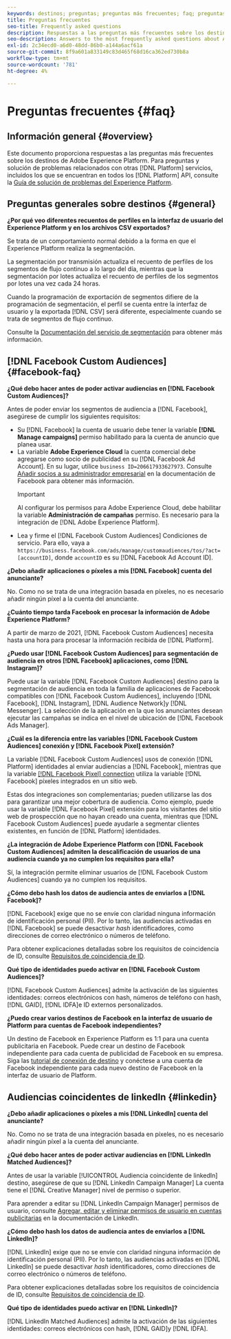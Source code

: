 ```yaml
---
keywords: destinos; preguntas; preguntas más frecuentes; faq; preguntas más frecuentes sobre destinos
title: Preguntas frecuentes
seo-title: Frequently asked questions
description: Respuestas a las preguntas más frecuentes sobre los destinos de Adobe Experience Platform
seo-description: Answers to the most frequently asked questions about Adobe Experience Platform destinations
exl-id: 2c34ecd0-a6d0-48dd-86b0-a144a6acf61a
source-git-commit: 8f9a601a833149c83d465f68d16ca362ed730b8a
workflow-type: tm+mt
source-wordcount: '781'
ht-degree: 4%

---
```


# Preguntas frecuentes {#faq}

## Información general {#overview}

Este documento proporciona respuestas a las preguntas más frecuentes sobre los destinos de Adobe Experience Platform. Para preguntas y solución de problemas relacionados con otras [!DNL Platform] servicios, incluidos los que se encuentran en todos los [!DNL Platform] API, consulte la [Guía de solución de problemas del Experience Platform](../landing/troubleshooting.md).

## Preguntas generales sobre destinos {#general}

**¿Por qué veo diferentes recuentos de perfiles en la interfaz de usuario del Experience Platform y en los archivos CSV exportados?**

Se trata de un comportamiento normal debido a la forma en que el Experience Platform realiza la segmentación.

La segmentación por transmisión actualiza el recuento de perfiles de los segmentos de flujo continuo a lo largo del día, mientras que la segmentación por lotes actualiza el recuento de perfiles de los segmentos por lotes una vez cada 24 horas.

Cuando la programación de exportación de segmentos difiere de la programación de segmentación, el perfil se cuenta entre la interfaz de usuario y la exportada [!DNL CSV] será diferente, especialmente cuando se trata de segmentos de flujo continuo.

Consulte la [Documentación del servicio de segmentación](../segmentation/home.md) para obtener más información.

## [!DNL Facebook Custom Audiences] {#facebook-faq}

**¿Qué debo hacer antes de poder activar audiencias en [!DNL Facebook Custom Audiences]?**

Antes de poder enviar los segmentos de audiencia a [!DNL Facebook], asegúrese de cumplir los siguientes requisitos:

* Su [!DNL Facebook] la cuenta de usuario debe tener la variable **[!DNL Manage campaigns]** permiso habilitado para la cuenta de anuncio que planea usar.
* La variable **Adobe Experience Cloud** la cuenta comercial debe agregarse como socio de publicidad en su [!DNL Facebook Ad Account]. En su lugar, utilice `business ID=206617933627973`. Consulte [Añadir socios a su administrador empresarial](https://www.facebook.com/business/help/1717412048538897) en la documentación de Facebook para obtener más información.
   >[!IMPORTANT]
   >
   > Al configurar los permisos para Adobe Experience Cloud, debe habilitar la variable **Administración de campañas** permiso. Es necesario para la integración de [!DNL Adobe Experience Platform].
* Lea y firme el [!DNL Facebook Custom Audiences] Condiciones de servicio. Para ello, vaya a `https://business.facebook.com/ads/manage/customaudiences/tos/?act=[accountID]`, donde `accountID` es su [!DNL Facebook Ad Account ID].

**¿Debo añadir aplicaciones o píxeles a mis [!DNL Facebook] cuenta del anunciante?**

No. Como no se trata de una integración basada en píxeles, no es necesario añadir ningún píxel a la cuenta del anunciante.

**¿Cuánto tiempo tarda Facebook en procesar la información de Adobe Experience Platform?**

A partir de marzo de 2021, [!DNL Facebook Custom Audiences] necesita hasta una hora para procesar la información recibida de [!DNL Platform].

**¿Puedo usar [!DNL Facebook Custom Audiences] para segmentación de audiencia en otros [!DNL Facebook] aplicaciones, como [!DNL Instagram]?**

Puede usar la variable [!DNL Facebook Custom Audiences] destino para la segmentación de audiencia en toda la familia de aplicaciones de Facebook compatibles con [!DNL Facebook Custom Audiences], incluyendo [!DNL Facebook], [!DNL Instagram], [!DNL Audience Network]y [!DNL Messenger]. La selección de la aplicación en la que los anunciantes desean ejecutar las campañas se indica en el nivel de ubicación de [!DNL Facebook Ads Manager].

**¿Cuál es la diferencia entre las variables [!DNL Facebook Custom Audiences] conexión y [!DNL Facebook Pixel] extensión?**

La variable [!DNL Facebook Custom Audiences] usos de conexión [!DNL Platform] identidades al enviar audiencias a [!DNL Facebook], mientras que la variable [[!DNL Facebook Pixel] connection](../destinations/catalog/advertising/facebook-pixel.md) utiliza la variable [!DNL Facebook] píxeles integrados en un sitio web.

Estas dos integraciones son complementarias; pueden utilizarse las dos para garantizar una mejor cobertura de audiencia. Como ejemplo, puede usar la variable [!DNL Facebook Pixel] extensión para los visitantes del sitio web de prospección que no hayan creado una cuenta, mientras que [!DNL Facebook Custom Audiences] puede ayudarle a segmentar clientes existentes, en función de [!DNL Platform] identidades.

**¿La integración de Adobe Experience Platform con [!DNL Facebook Custom Audiences] admiten la descalificación de usuarios de una audiencia cuando ya no cumplen los requisitos para ella?**

Sí, la integración permite eliminar usuarios de [!DNL Facebook Custom Audiences] cuando ya no cumplen los requisitos.

**¿Cómo debo hash los datos de audiencia antes de enviarlos a [!DNL Facebook]?**

[!DNL Facebook] exige que no se envíe con claridad ninguna información de identificación personal (PII). Por lo tanto, las audiencias activadas en [!DNL Facebook] se puede desactivar *hash* identificadores, como direcciones de correo electrónico o números de teléfono.

Para obtener explicaciones detalladas sobre los requisitos de coincidencia de ID, consulte [Requisitos de coincidencia de ID](catalog/social/facebook.md#id-matching-requirements).

**Qué tipo de identidades puedo activar en [!DNL Facebook Custom Audiences]?**

[!DNL Facebook Custom Audiences] admite la activación de las siguientes identidades: correos electrónicos con hash, números de teléfono con hash, [!DNL GAID], [!DNL IDFA]e ID externos personalizados.

**¿Puedo crear varios destinos de Facebook en la interfaz de usuario de Platform para cuentas de Facebook independientes?**

Un destino de Facebook en Experience Platform es 1:1 para una cuenta publicitaria en Facebook. Puede crear un destino de Facebook independiente para cada cuenta de publicidad de Facebook en su empresa. Siga las [tutorial de conexión de destino](/help/destinations/ui/connect-destination.md) y conéctese a una cuenta de Facebook independiente para cada nuevo destino de Facebook en la interfaz de usuario de Platform.

## Audiencias coincidentes de linkedIn {#linkedin}

**¿Debo añadir aplicaciones o píxeles a mis [!DNL LinkedIn] cuenta del anunciante?**

No. Como no se trata de una integración basada en píxeles, no es necesario añadir ningún píxel a la cuenta del anunciante.

**¿Qué debo hacer antes de poder activar audiencias en [!DNL LinkedIn Matched Audiences]?**

Antes de usar la variable [!UICONTROL Audiencia coincidente de linkedIn] destino, asegúrese de que su [!DNL LinkedIn Campaign Manager] La cuenta tiene el [!DNL Creative Manager] nivel de permiso o superior.

Para aprender a editar su [!DNL LinkedIn Campaign Manager] permisos de usuario, consulte [Agregar, editar y eliminar permisos de usuario en cuentas publicitarias](https://www.linkedin.com/help/lms/answer/5753) en la documentación de LinkedIn.

**¿Cómo debo hash los datos de audiencia antes de enviarlos a [!DNL LinkedIn]?**

[!DNL LinkedIn] exige que no se envíe con claridad ninguna información de identificación personal (PII). Por lo tanto, las audiencias activadas en [!DNL LinkedIn] se puede desactivar *hash* identificadores, como direcciones de correo electrónico o números de teléfono.

Para obtener explicaciones detalladas sobre los requisitos de coincidencia de ID, consulte [Requisitos de coincidencia de ID](catalog/social/linkedin.md#id-matching-requirements).

**Qué tipo de identidades puedo activar en [!DNL LinkedIn]?**

[!DNL LinkedIn Matched Audiences] admite la activación de las siguientes identidades: correos electrónicos con hash, [!DNL GAID]y [!DNL IDFA].
